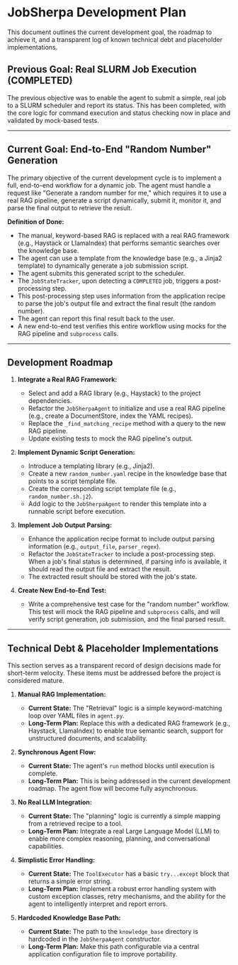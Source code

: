 # JobSherpa Development Plan

This document outlines the current development goal, the roadmap to achieve it, and a transparent log of known technical debt and placeholder implementations.

## Previous Goal: Real SLURM Job Execution (COMPLETED)

The previous objective was to enable the agent to submit a simple, real job to a SLURM scheduler and report its status. This has been completed, with the core logic for command execution and status checking now in place and validated by mock-based tests.

---

## Current Goal: End-to-End "Random Number" Generation

The primary objective of the current development cycle is to implement a full, end-to-end workflow for a dynamic job. The agent must handle a request like "Generate a random number for me," which requires it to use a real RAG pipeline, generate a script dynamically, submit it, monitor it, and parse the final output to retrieve the result.

**Definition of Done:**
-   The manual, keyword-based RAG is replaced with a real RAG framework (e.g., Haystack or LlamaIndex) that performs semantic searches over the knowledge base.
-   The agent can use a template from the knowledge base (e.g., a Jinja2 template) to dynamically generate a job submission script.
-   The agent submits this generated script to the scheduler.
-   The `JobStateTracker`, upon detecting a `COMPLETED` job, triggers a post-processing step.
-   This post-processing step uses information from the application recipe to parse the job's output file and extract the final result (the random number).
-   The agent can report this final result back to the user.
-   A new end-to-end test verifies this entire workflow using mocks for the RAG pipeline and `subprocess` calls.

---

## Development Roadmap

1.  **Integrate a Real RAG Framework:**
    -   Select and add a RAG library (e.g., Haystack) to the project dependencies.
    -   Refactor the `JobSherpaAgent` to initialize and use a real RAG pipeline (e.g., create a DocumentStore, index the YAML recipes).
    -   Replace the `_find_matching_recipe` method with a query to the new RAG pipeline.
    -   Update existing tests to mock the RAG pipeline's output.

2.  **Implement Dynamic Script Generation:**
    -   Introduce a templating library (e.g., Jinja2).
    -   Create a new `random_number.yaml` recipe in the knowledge base that points to a script template file.
    -   Create the corresponding script template file (e.g., `random_number.sh.j2`).
    -   Add logic to the `JobSherpaAgent` to render this template into a runnable script before execution.

3.  **Implement Job Output Parsing:**
    -   Enhance the application recipe format to include output parsing information (e.g., `output_file`, `parser_regex`).
    -   Refactor the `JobStateTracker` to include a post-processing step. When a job's final status is determined, if parsing info is available, it should read the output file and extract the result.
    -   The extracted result should be stored with the job's state.

4.  **Create New End-to-End Test:**
    -   Write a comprehensive test case for the "random number" workflow. This test will mock the RAG pipeline and `subprocess` calls, and will verify script generation, job submission, and the final parsed result.

---

## Technical Debt & Placeholder Implementations

This section serves as a transparent record of design decisions made for short-term velocity. These items must be addressed before the project is considered mature.

1.  **Manual RAG Implementation:**
    -   **Current State:** The "Retrieval" logic is a simple keyword-matching loop over YAML files in `agent.py`.
    -   **Long-Term Plan:** Replace this with a dedicated RAG framework (e.g., Haystack, LlamaIndex) to enable true semantic search, support for unstructured documents, and scalability.

2.  **Synchronous Agent Flow:**
    -   **Current State:** The agent's `run` method blocks until execution is complete.
    -   **Long-Term Plan:** This is being addressed in the current development roadmap. The agent flow will become fully asynchronous.

3.  **No Real LLM Integration:**
    -   **Current State:** The "planning" logic is currently a simple mapping from a retrieved recipe to a tool.
    -   **Long-Term Plan:** Integrate a real Large Language Model (LLM) to enable more complex reasoning, planning, and conversational capabilities.

4.  **Simplistic Error Handling:**
    -   **Current State:** The `ToolExecutor` has a basic `try...except` block that returns a simple error string.
    -   **Long-Term Plan:** Implement a robust error handling system with custom exception classes, retry mechanisms, and the ability for the agent to intelligently interpret and report errors.

5.  **Hardcoded Knowledge Base Path:**
    -   **Current State:** The path to the `knowledge_base` directory is hardcoded in the `JobSherpaAgent` constructor.
    -   **Long-Term Plan:** Make this path configurable via a central application configuration file to improve portability.

